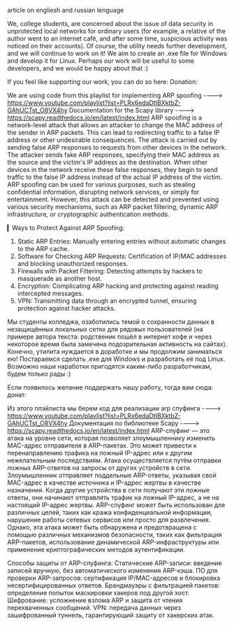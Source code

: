 article on engliesh and russian lenguage

We, college students, are concerned about the issue of data security in unprotected local networks for ordinary users (for example, a relative of the author went to an internet café, and after some time, suspicious activity was noticed on their accounts).
Of course, the utility needs further development, and we will continue to work on it! We aim to create an .exe file for Windows and develop it for Linux. 
Perhaps our work will be useful to some developers, and we would be happy about that :)

If you feel like supporting our work, you can do so here:
Donation:

We are using code from this playlist for implementing ARP spoofing ----> https://www.youtube.com/playlist?list=PLRx6edaDtIBXktbZ-GAhUCTst_O8VX4hy
Documentation for the Scapy library ----> https://scapy.readthedocs.io/en/latest/index.html
ARP spoofing is a network-level attack that allows an attacker to change the MAC address of the sender in ARP packets. This can lead to redirecting traffic to a false IP address or other undesirable consequences.
The attack is carried out by sending false ARP responses to requests from other devices in the network. The attacker sends fake ARP responses, specifying their MAC address as the source and the victim's IP address as the destination. When other devices in the network receive these false responses, they begin to send traffic to the false IP address instead of the actual IP address of the victim.
ARP spoofing can be used for various purposes, such as stealing confidential information, disrupting network services, or simply for entertainment. However, this attack can be detected and prevented using various security mechanisms, such as ARP packet filtering, dynamic ARP infrastructure, or cryptographic authentication methods.

▎Ways to Protect Against ARP Spoofing:

1. Static ARP Entries: Manually entering entries without automatic changes to the ARP cache.
2. Software for Checking ARP Requests: Certification of IP/MAC addresses and blocking unauthorized responses.
3. Firewalls with Packet Filtering: Detecting attempts by hackers to masquerade as another host.
4. Encryption: Complicating ARP hacking and protecting against reading intercepted messages.
5. VPN: Transmitting data through an encrypted tunnel, ensuring protection against hacker attacks.

Мы студенты колледжа, озаботились темой о сохранности данных в незащищённых локальных сетях для рядовых пользователей (на примере автора текста: родственик пошёл в интернет кофе и через некоторое время была замечена подозрительная активность на сайтах). 
Конечно, утилита нуждается в доработке и мы продолжим заниматься ею! Постараемся сделать .exe для Windows и разработать её под Linux.
Возможно наши наработки пригодятся каким-либо разработчикам, будем только рады :)

Если появилось желание поддержать нашу работу, тогда вам сюда:
донат:

Из этого плэйлиста мы берем код для реализации arp спуфинга ----> https://www.youtube.com/playlist?list=PLRx6edaDtIBXktbZ-GAhUCTst_O8VX4hy
Документация по библиотеке Scapy ----> https://scapy.readthedocs.io/en/latest/index.html
ARP-спуфинг — это атака на уровне сети, которая позволяет злоумышленнику изменить MAC-адрес отправителя в ARP-пакетах. Это может привести к перенаправлению трафика на ложный IP-адрес или к другим нежелательным последствиям.
Атака осуществляется путём отправки ложных ARP-ответов на запросы от других устройств в сети. Злоумышленник отправляет поддельные ARP-ответы, указывая свой MAC-адрес в качестве источника и IP-адрес жертвы в качестве назначения. Когда другие устройства в сети получают эти ложные ответы, они начинают отправлять трафик на ложный IP-адрес, а не на настоящий IP-адрес жертвы.
ARP-спуфинг может быть использован для различных целей, таких как кража конфиденциальной информации, нарушение работы сетевых сервисов или просто для развлечения. Однако, эта атака может быть обнаружена и предотвращена с помощью различных механизмов безопасности, таких как фильтрация ARP-пакетов, использование динамической ARP-инфраструктуры или применение криптографических методов аутентификации.

Способы защиты от ARP-спуфинга:
Статические ARP-записи: введение записей вручную, без автоматического изменения ARP-кэша.
ПО для проверки ARP-запросов: сертификация IP/MAC-адресов и блокировка несертифицированных ответов.
Брандмауэры с фильтрацией пакетов: определение попыток маскировки хакеров под другой хост.
Шифрование: усложнение взлома ARP и защита от чтения перехваченных сообщений.
VPN: передача данных через зашифрованный туннель, гарантирующий защиту от хакерских атак.
